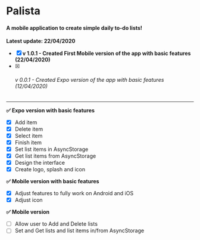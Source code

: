 # Palista
#### A mobile application to create simple daily to-do lists!

**Latest update: 22/04/2020**

- [x] **v 1.0.1 - Created First Mobile version of the app with basic features (22/04/2020)**
- [x] ###### v 0.0.1 - Created Expo version of the app with basic features (12/04/2020)

_________________________________________________



**✅ Expo version with basic features**
- [x] Add item
- [x] Delete item
- [x] Select item
- [x] Finish item
- [x] Set list items in AsyncStorage
- [x] Get list items from AsyncStorage
- [x] Design the interface
- [x] Create logo, splash and icon

**✅ Mobile version with basic features**
- [x] Adjust features to fully work on Android and iOS
- [x] Adjust icon

**✅ Mobile version**
- [ ] Allow user to Add and Delete lists
- [ ] Set and Get lists and list items in/from AsyncStorage

